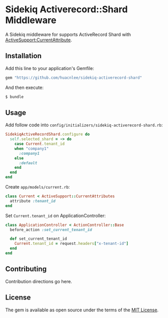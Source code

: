 # Sidekiq Activerecord::Shard Middleware

A Sidekiq middleware for supports ActiveRecord Shard with [ActiveSupport:CurrentAttribute](https://api.rubyonrails.org/classes/ActiveSupport/CurrentAttributes.html).

## Installation

Add this line to your application's Gemfile:

```ruby
gem "https://github.com/huacnlee/sidekiq-activerecord-shard"
```

And then execute:
```bash
$ bundle
```

## Usage

Add follow code into `config/initializers/sidekiq-activerecord-shard.rb`:

```rb
SidekiqActiveRecordShard.configure do
  self.selected_shard = -> do
    case Current.tenant_id
    when "company1"
      :company1
    else
      :default
    end
  end
end
```

Create `app/models/current.rb`:

```rb
class Current < ActiveSupport::CurrentAttributes
  attribute :tenant_id
end
```

Set `Current.tenant_id` on ApplicationController:

```rb
class ApplicationController < ActionController::Base
  before_action :set_current_tenant_id

  def set_current_tenant_id
    Current.tenant_id = request.headers["x-tenant-id"]
  end
end
```

## Contributing

Contribution directions go here.

## License
The gem is available as open source under the terms of the [MIT License](https://opensource.org/licenses/MIT).
